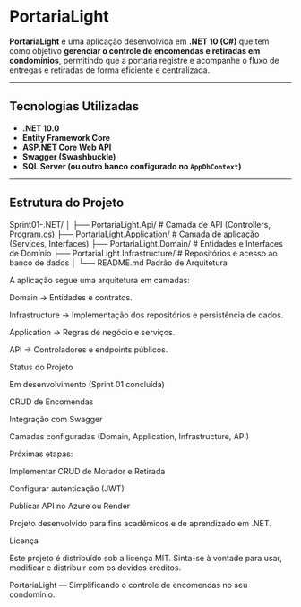 #  PortariaLight

**PortariaLight** é uma aplicação desenvolvida em **.NET 10 (C#)** que tem como objetivo **gerenciar o controle de encomendas e retiradas em condomínios**, permitindo que a portaria registre e acompanhe o fluxo de entregas e retiradas de forma eficiente e centralizada.

---

##  Tecnologias Utilizadas

- **.NET 10.0**
- **Entity Framework Core**
- **ASP.NET Core Web API**
- **Swagger (Swashbuckle)**
- **SQL Server (ou outro banco configurado no `AppDbContext`)**

---

##  Estrutura do Projeto

Sprint01-.NET/
│
├── PortariaLight.Api/ # Camada de API (Controllers, Program.cs)
├── PortariaLight.Application/ # Camada de aplicação (Services, Interfaces)
├── PortariaLight.Domain/ # Entidades e Interfaces de Domínio
├── PortariaLight.Infrastructure/ # Repositórios e acesso ao banco de dados
│
└── README.md
Padrão de Arquitetura

A aplicação segue uma arquitetura em camadas:

Domain → Entidades e contratos.

Infrastructure → Implementação dos repositórios e persistência de dados.

Application → Regras de negócio e serviços.

API → Controladores e endpoints públicos.

Status do Projeto

 Em desenvolvimento (Sprint 01 concluída)

 CRUD de Encomendas

 Integração com Swagger

 Camadas configuradas (Domain, Application, Infrastructure, API)

Próximas etapas:

 Implementar CRUD de Morador e Retirada

 Configurar autenticação (JWT)

 Publicar API no Azure ou Render

 Projeto desenvolvido para fins acadêmicos e de aprendizado em .NET.

Licença

Este projeto é distribuído sob a licença MIT.
Sinta-se à vontade para usar, modificar e distribuir com os devidos créditos.

 PortariaLight — Simplificando o controle de encomendas no seu condomínio.

